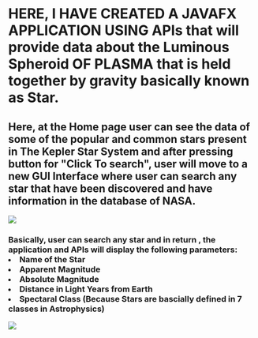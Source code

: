 <h1>HERE, I HAVE CREATED A JAVAFX APPLICATION USING APIs that will provide data about the Luminous Spheroid OF PLASMA that is held together by gravity basically known as Star. </h1>

<h2>Here, at the Home page user can see the data of some of the popular and common stars present in The Kepler Star System and after pressing button for "Click To search", user will move to a new GUI Interface where user can search any star that have been discovered and have information in the database of NASA.</h2>
<img src="https://github.com/Ranshiv/JavaFX-Application-using-NASA-APIs/assets/126970975/d9ce25ce-0506-450a-aabc-0ad4cacb7ef7" />
<h3>Basically, user can search any star and in return , the application and APIs will display the following parameters:
  <li>Name of the Star</li>
  <li>Apparent Magnitude</li>
  <li>Absolute Magnitude</li>
  <li>Distance in Light Years from Earth</li>
  <li>Spectaral Class (Because Stars are bascially defined in 7 classes in Astrophysics)</li>
</h3>

<img  src="https://github.com/Ranshiv/JavaFX-Application-using-NASA-APIs/assets/126970975/623de188-9a9b-4791-becc-762ac4139af9" />
